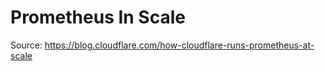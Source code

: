 # Prometheus In Scale

Source: <https://blog.cloudflare.com/how-cloudflare-runs-prometheus-at-scale>
